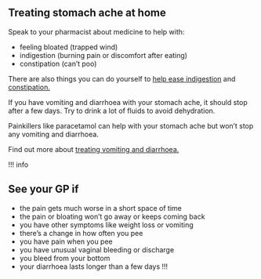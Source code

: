## Treating stomach ache at home

Speak to your pharmacist about medicine to help with:

* feeling bloated (trapped wind)
* indigestion (burning pain or discomfort after eating)
* constipation (can’t poo)

There are also things you can do yourself to [help ease indigestion](http://www.nhs.uk/Conditions/Indigestion/Pages/Treatment.aspx)
and [constipation.](http://www.nhs.uk/Conditions/Constipation/Pages/Treatment.aspx)

If you have vomiting and diarrhoea with your stomach ache, it should
stop after a few days. Try to drink a lot of fluids to avoid
dehydration.

Painkillers like paracetamol can help with your stomach ache but won’t
stop any vomiting and diarrhoea.

Find out more about [treating vomiting and diarrhoea.](http://www.nhs.uk/conditions/gastroenteritis/Pages/Introduction.aspx)

!!! info
## See your GP if

* the pain gets much worse in a short space of time
* the pain or bloating won’t go away or keeps coming back
* you have other symptoms like weight loss or vomiting
* there’s a change in how often you pee
* you have pain when you pee
* you have unusual vaginal bleeding or discharge
* you bleed from your bottom
* your diarrhoea lasts longer than a few days
!!!
